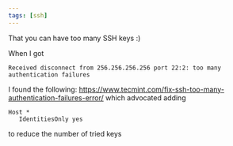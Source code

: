 ```yaml
---
tags: [ssh]
---
```


That you can have too many SSH keys :)

When I got

```
Received disconnect from 256.256.256.256 port 22:2: too many authentication failures
```

I found the following: https://www.tecmint.com/fix-ssh-too-many-authentication-failures-error/
which advocated adding

```
Host *
   IdentitiesOnly yes
```

to reduce the number of tried keys
